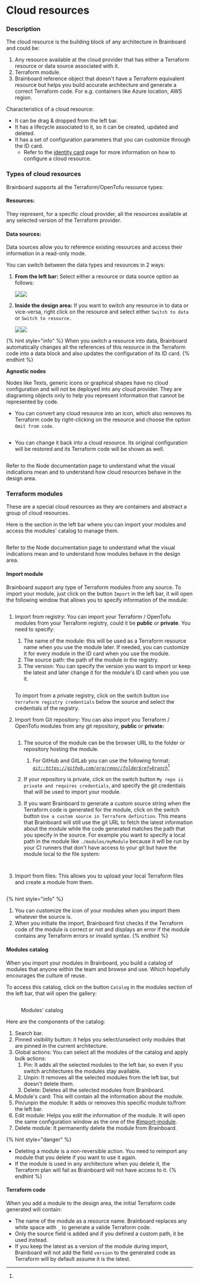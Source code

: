# Cloud resources

### Description

The cloud resource is the building block of any architecture in Brainboard and could be:

1. Any resource available at the cloud provider that has either a Terraform resource or data source associated with it.
2. Terraform module.
3. Brainboard reference object that doesn't have a Terraform equivalent resource but helps you build accurate architecture and generate a correct Terraform code. For e.g. containers like Azure location, AWS region.

Characteristics of a cloud resource:

* It can be drag & dropped from the left bar.
* It has a lifecycle associated to it, so it can be created, updated and deleted.
* It has a set of configuration parameters that you can customize through the ID card.
  * Refer to the [identity card](../design-area/id-card.md) page for more information on how to configure a cloud resource.

### Types of cloud resources

Brainboard supports all the Terraform/OpenTofu resource types:

#### Resources:

They represent, for a specific cloud provider, all the resources available at any selected version of the Terraform provider.

#### Data sources:

Data sources allow you to reference existing resources and access their information in a read-only mode.

You can switch between the data types and resources in 2 ways:

1.  **From the left bar:** Select either a resource or data source option as follows:

    ![](../../.gitbook/assets/leftbar-resource-option.png)![](../../.gitbook/assets/leftbar-data-resource-option.png)
2.  **Inside the design area:** If you want to switch any resource in to data or vice-versa, right click on the resource and select either `Switch to data` or `Switch to resource.`

    ![](../../.gitbook/assets/node-context-menu-switch-to-resource.png)![](../../.gitbook/assets/node-context-menu-switch-to-data.png)

{% hint style="info" %}
When you switch a resource into data, Brainboard automatically changes all the references of this resource in the Terraform code into a data block and also updates the configuration of its ID card.
{% endhint %}

**Agnostic nodes**

Nodes like Texts, generic icons or graphical shapes have no cloud configuration and will not be deployed into any cloud provider. They are diagraming objects only to help you represent information that cannot be represented by code.

* You can convert any cloud resource into an icon, which also removes its Terraform code by right-clicking on the resource and choose the option `Omit from code`.

<figure><img src="../../.gitbook/assets/node-context-menu-omit-from-code.png" alt=""><figcaption></figcaption></figure>

* You can change it back into a cloud resource. Its original configuration will be restored and its Terraform code will be shown as well.

<figure><img src="../../.gitbook/assets/node-context-menu-add-to-code.png" alt=""><figcaption></figcaption></figure>

Refer to the Node documentation page to understand what the visual indications mean and to understand how cloud resources behave in the design area.

### Terraform modules

These are a special cloud resources as they are containers and abstract a group of cloud resources.

Here is the section in the left bar where you can import your modules and access the modules' catalog to manage them.

<figure><img src="../../.gitbook/assets/leftbar-modules-section.png" alt=""><figcaption></figcaption></figure>

Refer to the Node documentation page to understand what the visual indications mean and to understand how modules behave in the design area.

#### Import module

Brainboard support any type of Terraform modules from any source. To import your module, just click on the button `Import` in the left bar, it will open the following window that allows you to specify information of the module:

<figure><img src="../../.gitbook/assets/module-modal.png" alt=""><figcaption></figcaption></figure>

1.  Import from registry: You can import your Terraform / OpenTofu modules from your Terraform registry, could it be **public** or **private**. You need to specify:

    1. The name of the module: this will be used as a Terraform resource name when you use the module later. If needed, you can customize it for every module in the ID card when you use the module.
    2. The source path: the path of the module in the registry.
    3. The version: You can specify the version you want to import or keep the latest and later change it for the module's ID card when you use it.



    <figure><img src="../../.gitbook/assets/module-modal-registry.png" alt=""><figcaption></figcaption></figure>

    To import from a private registry, click on the switch button `Use terraform registry credentials` below the source and select the credentials of the registry.
2.  Import from Git repository: You can also import you Terraform / OpenTofu modules from any git repository, **public** or **private:**



    <figure><img src="../../.gitbook/assets/module-modal-git.png" alt=""><figcaption></figcaption></figure>



    1. The source of the module can be the browser URL to the folder or repository hosting the module.
       1. For GitHub and GitLab you can use the following format: [_`git::https://github.com/org/repo//folder$ref=branch`_](#user-content-fn-1)[^1]
    2. If your repository is private, click on the switch button `My repo is private and requires credentials`, and specify the git credentials that will be used to import your module.
    3.  If you want Brainboard to generate a custom source string when the Terraform code is generated for the module, click on the switch button `Use a custom source in Terraform definition`. This means that Brainboard will still use the git URL to fetch the latest information about the module while the code generated matches the path that you specify in the source. For example you want to specify a local path in the module like `./modules/myModule` because it will be run by your CI runners that don't have access to your git but have the module local to the file system:

        <figure><img src="../../.gitbook/assets/module-modal-git-custom-source.png" alt=""><figcaption></figcaption></figure>



        <figure><img src="../../.gitbook/assets/module-code-for-custom-source.png" alt=""><figcaption></figcaption></figure>
3.  Import from files: This allows you to upload your local Terraform files and create a module from them.



    <figure><img src="../../.gitbook/assets/module-modal-file.png" alt=""><figcaption></figcaption></figure>



{% hint style="info" %}
1) You can customize the icon of your modules when you import them whatever the source is.
2) When you initiate the import, Brainboard first checks if the Terraform code of the module is correct or not and displays an error if the module contains any Terraform errors or invalid syntax.
{% endhint %}

#### Modules catalog

When you import your modules in Brainboard, you build a catalog of modules that anyone within the team and browse and use. Which hopefully encourages the culture of reuse.

To access this catalog, click on the button `Catalog` in the modules section of the left bar, that will  open the gallery:

<figure><img src="../../.gitbook/assets/modules-catalog-components.png" alt=""><figcaption><p>Modules' catalog</p></figcaption></figure>

Here are the components of the catalog:

1. Search bar.
2. Pinned visibility button: it helps you select/unselect only modules that are pinned in the current architecture.
3. Global actions: You can select all the modules of the catalog and apply bulk actions:
   1. Pin: It adds all the selected modules to the left bar, so even if you switch architectures the modules stay available.
   2. Unpin: It removes all the selected modules from the left bar, but doesn't delete them.
   3. Delete: Deletes all the selected modules from Brainboard.
4. Module's card: This will contain all the information about the module.
5. Pin/unpin the module: It adds or removes this specific module to/from the left bar.
6. Edit module: Helps you edit the information of the module. It will open the same configuration window as the one of the [#import-module](cloud-resources.md#import-module "mention").
7. Delete module: It permanently delete the module from Brainboard.

{% hint style="danger" %}
* Deleting a module is a non-reversible action. You need to reimport any module that you delete if you want to use it again.
* If the module is used in any architecture when you delete it, the Terraform plan will fail as Brainboard will not have access to it.
{% endhint %}

#### Terraform code

When you add a module to the design area, the initial Terraform code generated will contain:

* The name of the module as a resource name. Brainboard replaces any white space with `_` to generate a valide Terraform code.
* Only the source field is added and if you defined a custom path, it be used instead.
* If you keep the latest as a version of the module during import, Brainboard will not add the field `version` to the generated code as Terraform will by default assume it is the latest.

[^1]: 
